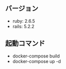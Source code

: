 ## バージョン
- ruby: 2.6.5
- rails: 5.2.2
<!-- - pry-byebug: 3.9 -->

## 起動コマンド
- docker-compose build
- docker-compose up -d

<!-- 
## 個人メモ
- DB作成: docker-compose run web bundle exec rake db:create
- migrate: docker-compose run web bundle exec rake db:migrate
- install: docker-compose run web bundle install
- generator作成： docker-compose run web bundle exec rails g model board name:string title: string body:text(テーブル名は複数系)
- seed作成: docker-compose exec web bundle exec rake db:seed
- モデル作成: docker-compose run web  bundle exec rails g model comment board:references name:string comment:text(notnull付与する)
- コントローラ作成： docker-compose exec web rails g controller comments create destroy --skip-template-engine
- 多対多の中間テーブル作成: docker-compose exec web bundle exec rails g model board_tag_relation board:references tag:references
- gemインストール1: docker-compose exec web bundle
- gemインストール2: docker-compose restart web
- Rspecテスト: docker-compose exec web bundle exec rails g rspec:model User
- テスト実行: docker-compose exec web bundle exec rspec ./spec/models/
- オプション付き: docker-compose exec web bundle exec rspec -f d spec/models/
- コントローラテスト: docker-compose exec web rspec -f d spec/controllers/

- コントローラ作成 自分でファイルを作る
- viewを作成　自分でディレクトリとファイルを作る
- 手順: routeの追加、controllerの追加、htmlの追加

- メモ
マイグレーションでカラムを追加
1. docker-compose run web bundle exec rails g migration AddColumnToUserid user_id:integer
2. 作成ファイルのテーブル名とあっているかを確認して、db:migrate -->